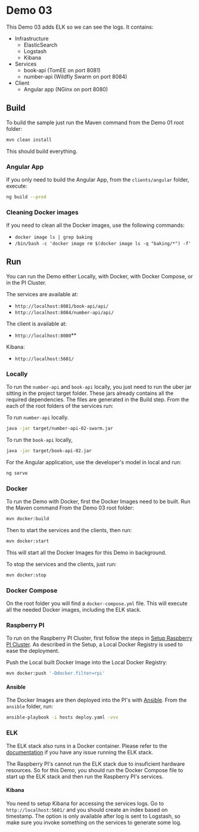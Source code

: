 # Demo 03

This Demo 03 adds ELK so we can see the logs. It contains:

* Infrastructure
    * ElasticSearch
    * Logstash
    * Kibana
* Services
    * book-api (TomEE on port 8081)
    * number-api (Wildfly Swarm on port 8084)
* Client
    * Angular app (NGinx on port 8080)

## Build

To build the sample just run the Maven command from the Demo 01 root folder:

```bash
mvn clean install
```

This should build everything.

### Angular App

If you only need to build the Angular App, from the `clients/angular` folder, execute:

```bash
ng build --prod
```

### Cleaning Docker images

If you need to clean all the Docker images, use the following commands:

* `docker image ls | grep baking`
* `/bin/bash -c 'docker image rm $(docker image ls -q "baking/*") -f'`

## Run

You can run the Demo either Locally, with Docker, with Docker Compose, or in the PI Cluster.

The services are available at:
* `http://localhost:8081/book-api/api/`
* `http://localhost:8084/number-api/api/`

The client is available at:
* `http://localhost:8080`**

Kibana:
* `http://localhost:5601/`

### Locally

To run the `number-api` and `book-api` locally, you just need to run the uber jar sitting in the project target folder. 
These jars already contains all the required dependencies. The files are generated in the Build step. From the each of 
the root folders of the services run:

To run `number-api` locally.

```bash
java -jar target/number-api-02-swarm.jar
```

To run the `book-api` locally, 

```bash
java -jar target/book-api-02.jar
```

For the Angular application, use the developer's model in local and run:

```bash
ng serve
```

### Docker

To run the Demo with Docker, first the Docker Images need to be built. Run the Maven command From the Demo 03 root 
folder:

```bash
mvn docker:build
```

Then to start the services and the clients, then run:

```bash
mvn docker:start
```

This will start all the Docker Images for this Demo in background.

To stop the services and the clients, just run:

```bash
mvn docker:stop
```

### Docker Compose

On the root folder you will find a `docker-compose.yml` file. This will execute all the needed Docker images, including
the ELK stack.

### Raspberry PI

To run on the Raspberry PI Cluster, first follow the steps in [Setup Raspberry PI Cluster](../setup/README.md). As 
described in the Setup, a Local Docker Registry is used to ease the deployment.

Push the Local built Docker Image into the Local Docker Registry: 

```bash
mvn docker:push '-Ddocker.filter=rpi'
```

#### Ansible
The Docker Images are then deployed into the PI's with [Ansible](http://ansible.com). From the `ansible` folder, run:

```bash
ansible-playbook -i hosts deploy.yaml -vvv
```

### ELK
The ELK stack also runs in a Docker container. Please refer to the [documentation](http://elk-docker.readthedocs.io/) if
you have any issue running the ELK stack. 

The Raspberry PI's cannot run the ELK stack due to insuficient hardware resources. So for this Demo, you should run the
Docker Compose file to start up the ELK stack and then run the Raspberry PI's services.

#### Kibana
You need to setup Kibana for accessing the services logs. Go to `http://localhost:5601/` and you should create an index
based on timestamp. The option is only available after log is sent to Logstash, so make sure you invoke something on the
services to generate some log.

